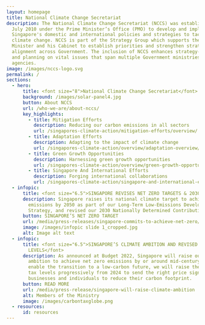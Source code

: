 ```yaml
---
layout: homepage
title: National Climate Change Secretariat
description: The National Climate Change Secretariat (NCCS) was established on 1
  July 2010 under the Prime Minister’s Office (PMO) to develop and implement
  Singapore's domestic and international policies and strategies to tackle
  climate change. NCCS is part of the Strategy Group which supports the Prime
  Minister and his Cabinet to establish priorities and strengthen strategic
  alignment across Government. The inclusion of NCCS enhances strategy-making
  and planning on vital issues that span multiple Government ministries and
  agencies.
image: /images/nccs-logo.svg
permalink: /
sections:
  - hero:
      title: <font size="8">National Climate Change Secretariat</font>
      background: /images/solar-panel4.jpg
      button: About NCCS
      url: /who-we-are/about-nccs/
      key_highlights:
        - title: Mitigation Efforts
          description: Reducing our carbon emissions in all sectors
          url: /singapores-climate-action/mitigation-efforts/overview/
        - title: Adaptation Efforts
          description: Adapting to the impact of climate change
          url: /singapores-climate-action/overview/adaptation-overview/
        - title: Green Growth Opportunities
          description: Harnessing green growth opportunities
          url: /singapores-climate-action/overview/green-growth-opportunities/
        - title: Singapore And International Efforts
          description: Forging international collaborations
          url: /singapores-climate-action/singapore-and-international-efforts/
  - infopic:
      title: <font size="6.5">SINGAPORE REVISES NET ZERO TARGETS & 2030 NDC</font>
      description: Singapore raises its national climate target to achieve net zero
        emissions by 2050 as part of our Long-Term Low-Emissions Development
        Strategy, and revised our 2030 Nationally Determined Contribution (NDC).
      button: SINGAPORE’S NET ZERO TARGET
      url: /media/press-releases/singapore-commits-to-achieve-net-zero/
      image: /images/infopic slide 1_cropped.jpg
      alt: Image alt text
  - infopic:
      title: <font size="6.5">SINGAPORE’S CLIMATE AMBITION AND REVISED CARBON TAX
        LEVELS</font>
      description: As announced at Budget 2022, Singapore will raise our climate
        ambition to achieve net zero emissions by or around mid-century. To
        enable the transition to a low-carbon future, we will raise the carbon
        tax levels progressively from 2024 to send the right price signal to
        businesses and individuals to reduce their carbon footprint.
      button: READ MORE
      url: /media/press-release/singapore-will-raise-climate-ambition
      alt: Members of the Ministry
      image: /images/carbontaxglobe.png
  - resources:
      id: resources
---
```

